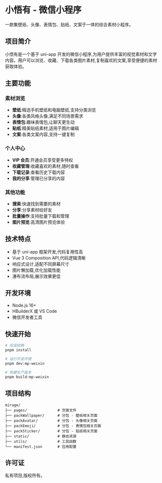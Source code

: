# 小悟有 - 微信小程序

一款集壁纸、头像、表情包、贴纸、文案于一体的综合素材小程序。

## 项目简介

小悟有是一个基于 uni-app 开发的微信小程序,为用户提供丰富的视觉素材和文字内容。用户可以浏览、收藏、下载各类图片素材,复制喜欢的文案,享受便捷的素材获取体验。

## 主要功能

### 素材浏览
- **壁纸**:精选手机壁纸和电脑壁纸,支持分类浏览
- **头像**:各类风格头像,满足不同场景需求
- **表情包**:趣味表情包,让聊天更生动
- **贴纸**:精美贴纸素材,适用于图片编辑
- **文案**:各类文案内容,支持一键复制

### 个人中心
- **VIP 会员**:开通会员享受更多特权
- **收藏管理**:收藏喜欢的素材,随时查看
- **下载记录**:查看历史下载内容
- **我的分享**:管理已分享的内容

### 其他功能
- **搜索**:快速找到需要的素材
- **分享**:分享素材给好友
- **批量操作**:支持批量下载和管理
- **图片预览**:高清图片预览体验

## 技术特点

- 基于 uni-app 框架开发,代码复用性高
- Vue 3 Composition API,代码逻辑清晰
- 响应式设计,适配不同屏幕尺寸
- 图片懒加载,优化加载性能
- 瀑布流布局,展示效果更佳

## 开发环境

- Node.js 16+
- HBuilderX 或 VS Code
- 微信开发者工具

## 快速开始

```bash
# 安装依赖
pnpm install

# 运行开发环境
pnpm dev:mp-weixin

# 构建生产版本
pnpm build:mp-weixin
```

## 项目结构

```
mirage/
├── pages/              # 页面文件
├── packWallpaper/      # 分包 - 壁纸相关页面
├── packAvatar/         # 分包 - 头像相关页面
├── packEmoji/          # 分包 - 表情包相关页面
├── packSticker/        # 分包 - 贴纸相关页面
├── static/             # 静态资源
├── utils/              # 工具函数
└── manifest.json       # 应用配置
```

## 许可证

私有项目,版权所有。
